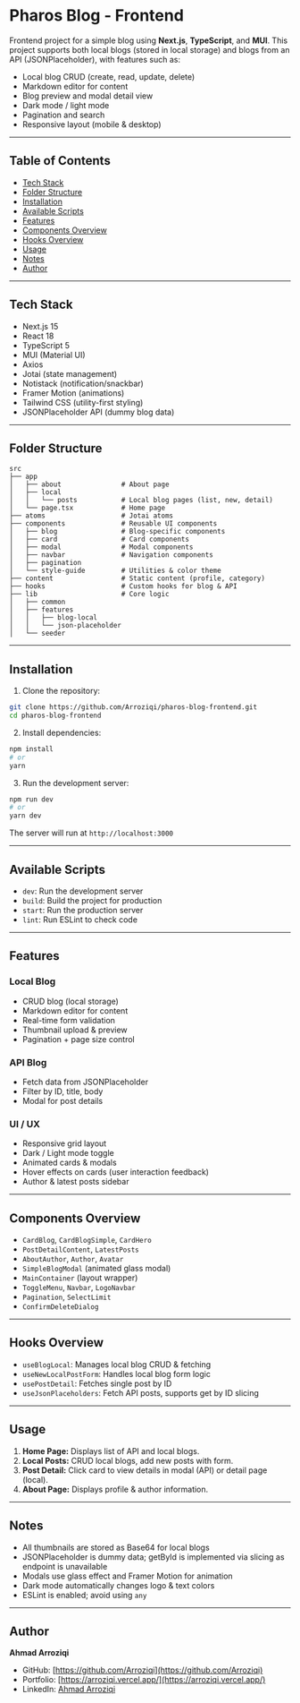 # Pharos Blog - Frontend

Frontend project for a simple blog using **Next.js**, **TypeScript**, and **MUI**. This project supports both local blogs (stored in local storage) and blogs from an API (JSONPlaceholder), with features such as:  

- Local blog CRUD (create, read, update, delete)  
- Markdown editor for content  
- Blog preview and modal detail view  
- Dark mode / light mode  
- Pagination and search  
- Responsive layout (mobile & desktop)  

---

## Table of Contents

- [Tech Stack](#tech-stack)  
- [Folder Structure](#folder-structure)  
- [Installation](#installation)  
- [Available Scripts](#available-scripts)  
- [Features](#features)  
- [Components Overview](#components-overview)  
- [Hooks Overview](#hooks-overview)  
- [Usage](#usage)  
- [Notes](#notes)  
- [Author](#author)  

---

## Tech Stack

- Next.js 15  
- React 18  
- TypeScript 5  
- MUI (Material UI)  
- Axios  
- Jotai (state management)  
- Notistack (notification/snackbar)  
- Framer Motion (animations)  
- Tailwind CSS (utility-first styling)  
- JSONPlaceholder API (dummy blog data)  

---

## Folder Structure

```text
src
├── app
│   ├── about               # About page
│   ├── local
│   │   └── posts           # Local blog pages (list, new, detail)
│   └── page.tsx            # Home page
├── atoms                   # Jotai atoms
├── components              # Reusable UI components
│   ├── blog                # Blog-specific components
│   ├── card                # Card components
│   ├── modal               # Modal components
│   ├── navbar              # Navigation components
│   ├── pagination
│   └── style-guide         # Utilities & color theme
├── content                 # Static content (profile, category)
├── hooks                   # Custom hooks for blog & API
├── lib                     # Core logic
│   ├── common
│   ├── features
│   │   ├── blog-local
│   │   └── json-placeholder
│   └── seeder
````

---

## Installation

1. Clone the repository:

```bash
git clone https://github.com/Arroziqi/pharos-blog-frontend.git
cd pharos-blog-frontend
```

2. Install dependencies:

```bash
npm install
# or
yarn
```

3. Run the development server:

```bash
npm run dev
# or
yarn dev
```

The server will run at `http://localhost:3000`

---

## Available Scripts

* `dev`: Run the development server
* `build`: Build the project for production
* `start`: Run the production server
* `lint`: Run ESLint to check code

---

## Features

### Local Blog

* CRUD blog (local storage)
* Markdown editor for content
* Real-time form validation
* Thumbnail upload & preview
* Pagination + page size control

### API Blog

* Fetch data from JSONPlaceholder
* Filter by ID, title, body
* Modal for post details

### UI / UX

* Responsive grid layout
* Dark / Light mode toggle
* Animated cards & modals
* Hover effects on cards (user interaction feedback)
* Author & latest posts sidebar

---

## Components Overview

* `CardBlog`, `CardBlogSimple`, `CardHero`
* `PostDetailContent`, `LatestPosts`
* `AboutAuthor`, `Author`, `Avatar`
* `SimpleBlogModal` (animated glass modal)
* `MainContainer` (layout wrapper)
* `ToggleMenu`, `Navbar`, `LogoNavbar`
* `Pagination`, `SelectLimit`
* `ConfirmDeleteDialog`

---

## Hooks Overview

* `useBlogLocal`: Manages local blog CRUD & fetching
* `useNewLocalPostForm`: Handles local blog form logic
* `usePostDetail`: Fetches single post by ID
* `useJsonPlaceholders`: Fetch API posts, supports get by ID slicing

---

## Usage

1. **Home Page:** Displays list of API and local blogs.
2. **Local Posts:** CRUD local blogs, add new posts with form.
3. **Post Detail:** Click card to view details in modal (API) or detail page (local).
4. **About Page:** Displays profile & author information.

---

## Notes

* All thumbnails are stored as Base64 for local blogs
* JSONPlaceholder is dummy data; getById is implemented via slicing as endpoint is unavailable
* Modals use glass effect and Framer Motion for animation
* Dark mode automatically changes logo & text colors
* ESLint is enabled; avoid using `any`

---

## Author

**Ahmad Arroziqi**

* GitHub: [https://github.com/Arroziqi](https://github.com/Arroziqi)
* Portfolio: [https://arroziqi.vercel.app/](https://arroziqi.vercel.app/)
* LinkedIn: [Ahmad Arroziqi](https://www.linkedin.com/in/ahmad-arroziqi-5a0566274/)
